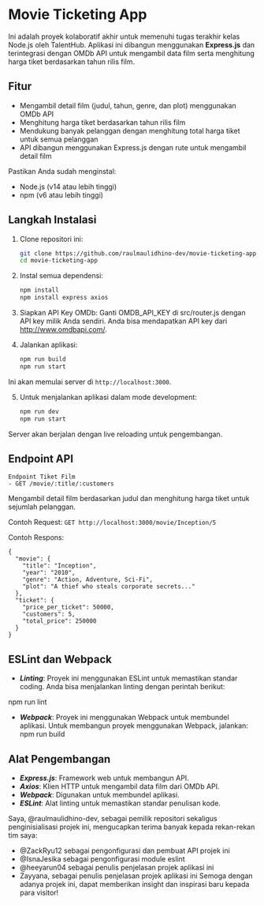 # Movie Ticketing App
Ini adalah proyek kolaboratif akhir untuk memenuhi tugas terakhir kelas Node.js oleh TalentHub. Aplikasi ini dibangun menggunakan **Express.js** dan terintegrasi dengan OMDb API untuk mengambil data film serta menghitung harga tiket berdasarkan tahun rilis film.

## Fitur
- Mengambil detail film (judul, tahun, genre, dan plot) menggunakan OMDb API
- Menghitung harga tiket berdasarkan tahun rilis film
- Mendukung banyak pelanggan dengan menghitung total harga tiket untuk semua pelanggan
- API dibangun menggunakan Express.js dengan rute untuk mengambil detail film

Pastikan Anda sudah menginstal:
- Node.js (v14 atau lebih tinggi)
- npm (v6 atau lebih tinggi)

## Langkah Instalasi

1. Clone repositori ini:

   ```bash
   git clone https://github.com/raulmaulidhino-dev/movie-ticketing-app.git
   cd movie-ticketing-app

2. Instal semua dependensi:
   ```bash
   npm install
   npm install express axios

3. Siapkan API Key OMDb:
Ganti OMDB_API_KEY di src/router.js dengan API key milik Anda sendiri. 
Anda bisa mendapatkan API key dari http://www.omdbapi.com/.

4. Jalankan aplikasi:
   ```bash
   npm run build
   npm run start
   ```
  Ini akan memulai server di ```http://localhost:3000```.

5. Untuk menjalankan aplikasi dalam mode development:
   ```bash
   npm run dev
   npm run start
   ```
  Server akan berjalan dengan live reloading untuk pengembangan.

## Endpoint API
```
Endpoint Tiket Film
- GET /movie/:title/:customers
```
Mengambil detail film berdasarkan judul dan menghitung harga tiket untuk sejumlah pelanggan.

Contoh Request:
```GET http://localhost:3000/movie/Inception/5```

Contoh Respons:
```
{
  "movie": {
    "title": "Inception",
    "year": "2010",
    "genre": "Action, Adventure, Sci-Fi",
    "plot": "A thief who steals corporate secrets..."
  },
  "ticket": {
    "price_per_ticket": 50000,
    "customers": 5,
    "total_price": 250000
  }
}
```

## ESLint dan Webpack
- ***Linting***: Proyek ini menggunakan ESLint untuk memastikan standar coding. Anda bisa menjalankan linting dengan perintah berikut:

npm run lint
- ***Webpack***: Proyek ini menggunakan Webpack untuk membundel aplikasi. Untuk membangun proyek menggunakan Webpack, jalankan:
npm run build

## Alat Pengembangan
- ***Express.js***: Framework web untuk membangun API.
- ***Axios***: Klien HTTP untuk mengambil data film dari OMDb API.
- ***Webpack***: Digunakan untuk membundel aplikasi.
- ***ESLint***: Alat linting untuk memastikan standar penulisan kode.

Saya, @raulmaulidhino-dev, sebagai pemilik repositori sekaligus penginisialisasi projek ini, mengucapkan terima banyak kepada rekan-rekan tim saya:
- @ZackRyu12 sebagai pengonfigurasi dan pembuat API projek ini
- @IsnaJesika sebagai pengonfigurasi module eslint
- @heeyarun04 sebagai penulis penjelasan projek aplikasi ini
- Zayyana, sebagai penulis penjelasan projek aplikasi ini
Semoga dengan adanya projek ini, dapat memberikan insight dan inspirasi baru kepada para visitor!
